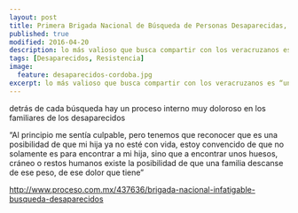 ```yaml
---
layout: post
title: Primera Brigada Nacional de Búsqueda de Personas Desaparecidas, Amatlan Veracruz
published: true
modified: 2016-04-20
description: lo más valioso que busca compartir con los veracruzanos es “una esperanza muy grande para encontrar a sus seres queridos
tags: [Desaparecidos, Resistencia]
image:
  feature: desaparecidos-cordoba.jpg
excerpt: lo más valioso que busca compartir con los veracruzanos es “una esperanza muy grande para encontrar a sus seres queridos"
---
```


detrás de cada búsqueda hay un proceso interno muy doloroso en los familiares de los desaparecidos

“Al principio me sentía culpable, pero tenemos que reconocer que es una posibilidad de que mi hija ya no esté con vida, 
estoy convencido de que no solamente es para encontrar a mi hija, sino que a encontrar unos huesos, 
cráneo o restos humanos existe la posibilidad de que una familia descanse de ese peso, de ese dolor que tiene”


<a href="http://www.proceso.com.mx/437636/brigada-nacional-infatigable-busqueda-desaparecidos">http://www.proceso.com.mx/437636/brigada-nacional-infatigable-busqueda-desaparecidos</a>

